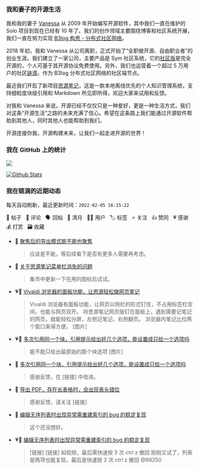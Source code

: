 ### 我和妻子的开源生活

我和我的妻子 [Vanessa](https://github.com/Vanessa219) 从 2009 年开始编写开源软件，其中我们一直在维护的 Solo 项目到现在已经有 10 年了。我们的创作领域主要围绕博客和社区系统开展，我们一直在努力实现 [B3log 构思 - 分布式社区网络](https://ld246.com/article/1546941897596)。

2018 年初，我和 Vanessa 从公司离职，正式开始了“全职做开源、自由职业者”的创业生涯。我们建立了一家公司，主要产品是 Sym 社区系统，它的[社区版](https://github.com/88250/symphony)是完全开源的，个人可基于其开源协议免费使用。另外，我们也运营着一个超过 5 万用户的社区[链滴](https://ld246.com)，作为 B3log 分布式社区网络的社区端节点。

最近我们开启了新项目[思源笔记](https://github.com/siyuan-note/siyuan)，这是一款本地离线优先的个人知识管理系统，支持细粒度块级引用和 Markdown 所见即所得，欢迎大家来试用和反馈。

对我和 Vanessa 来说，开源已经不仅仅只是一种爱好，更是一种生活方式，我们对这条“开源生活”之路的未来充满了信心。希望在这条路上我们能通过开源软件帮助到其他人，同时其他人也能帮助到我们。

开源连接你我，开源构建未来，让我们一起走进开源的世界！

### 我在 GitHub 上的统计

<a title="Hits" target="_blank" href="https://github.com/88250/88250"><img src="https://hits.b3log.org/88250/88250.svg"></a>

[![Github Stats](https://github-readme-stats.vercel.app/api?username=88250&theme=tokyonight&show_icons=true)](https://github.com/88250)

<!--events start -->

### 我在链滴的近期动态

每天自动刷新，最近更新时间：`2022-02-05 16:15:22`

📝 帖子 &nbsp; 💬 评论 &nbsp; 🗣 回帖 &nbsp; 🌙 清月 &nbsp; 👨‍💻 用户 &nbsp; 🏷️ 标签 &nbsp; ⭐️ 关注 &nbsp; 👍 赞同 &nbsp; 💗 感谢 &nbsp; 💰 打赏 &nbsp; 🗃 收藏

* 💬 [聚焦后的导出模式能不能也聚焦](https://ld246.com/article/1643982983769/comment/1643984503166#comments)

  > 应该是不能，等后续看下是否有更多人需要再考虑。
* 💬 [关于思源笔记菜单栏消失的问题](https://ld246.com/article/1643981270186/comment/1643981416593#comments)

  > 集市中更新一下在用的图标后试试。
* 💗📝 [Vivaldi 浏览器的面板功能，让思源轻松做网页笔记](https://ld246.com/article/1643970150914)

  > Vivaldi 浏览器有面板功能，让网页以侧栏的形式钉住，不占用标签栏空间，也能与网页双开。 将思源笔记网页版钉在面板上，遇到需要记笔记的网页，就能轻松分屏，左侧记笔记，右侧翻页。 浏览器内笔记比拉两个窗口来得方便。 [图片]
* 💗📝 [多次引用同一个块，引用提示给出好几个选项，能设置成只给一个选项吗](https://ld246.com/article/1643964794107)

  > 能不能只给出最原始的那个块选项 [图片]
* 💬 [多次引用同一个块，引用提示给出好几个选项，能设置成只给一个选项吗](https://ld246.com/article/1643964794107/comment/1643976722347#comments)

  > 感谢反馈，在 [链接] 中改进。
* 💬 [导出 PDF，存在长表格时，会出现表头错位](https://ld246.com/article/1643971193045/comment/1643976379311#comments)

  > 感谢反馈，请关注 [链接]
* 💬 [编辑无序列表时出现异常需重建索引的 bug 的稳定复现](https://ld246.com/article/1643881695583/comment/1643947357221#comments)

  > 这个还没想好。
* 💗📝 [编辑无序列表时出现异常需重建索引的 bug 的稳定复现](https://ld246.com/article/1643881695583)

  > [链接] [链接] 如视频，最后需快速按 3 次 ctrl z 撤回 刚刚又试了，列表是两项也能复现，最后是快速按 2 次 ctrl z 撤回 @88250


<!--events end -->
